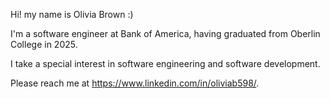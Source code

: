 Hi! my name is Olivia Brown :) 

I'm a software engineer at Bank of America, having graduated from Oberlin College in 2025.

I take a special interest in software engineering and software development. 

Please reach me at https://www.linkedin.com/in/oliviab598/. 
